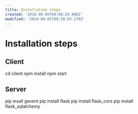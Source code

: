 ```yaml
---
title: Installation steps
created: '2019-09-05T09:06:29.806Z'
modified: '2019-09-05T09:58:03.270Z'
---
```


# Installation steps

## Client
cd client
npm install
npm start

## Server
pip insall gevent
pip install flask
pip install flask_cors
pip install flask_sqlalchemy
